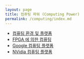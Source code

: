 ```yaml
---
layout: page
title: 컴퓨팅 파워 (Computing Power)
permalink: /computing/index.md
---
```


- [컴퓨팅 환경 및 플랫폼](computing_environment_and_platforms/index.md)
- [FPGA 에 의한 컴퓨팅](fpga/index.md)
- [Google 컴퓨팅 플랫폼](google_platforms/index.md)
- [NVidia 컴퓨팅 플랫폼](nvidia_platforms/index.md)
